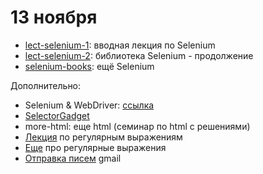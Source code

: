 # 13 ноября

* [lect-selenium-1](https://nbviewer.jupyter.org/github/allatambov/PyDat-0919/blob/master/lectures-seminars/10-selenium/lect-selenium-1.ipynb): вводная лекция по Selenium
* [lect-selenium-2](https://nbviewer.jupyter.org/github/allatambov/PyDat-0919/blob/master/lectures-seminars/10-selenium/lect-selenium-2.ipynb): библиотека Selenium - продолжение
* [selenium-books](https://nbviewer.jupyter.org/github/allatambov/PyDat-0919/blob/master/lectures-seminars/10-selenium/selenium-books.ipynb): ещё Selenium

Дополнительно:

* Selenium & WebDriver: [ссылка](https://selenium-python.readthedocs.io/)
* [SelectorGadget](https://chrome.google.com/webstore/detail/selectorgadget/mhjhnkcfbdhnjickkkdbjoemdmbfginb)
* more-html: еще html (семинар по html с решениями)
* [Лекция](https://nbviewer.jupyter.org/github/allatambov/Py-programming-3/blob/master/28-05/regex-1.ipynb) по регулярным выражениям
* [Еще](https://habr.com/post/349860/) про регулярные выражения
*  [Отправка писем](https://nbviewer.jupyter.org/github/allatambov/PyProg-2018/blob/master/14-12/py-gmail.ipynb) gmail
